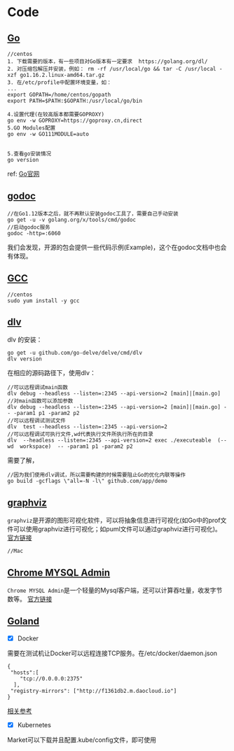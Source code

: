 # Code

## [Go](#Go)

```
//centos
1. 下载需要的版本，有一些项目对Go版本有一定要求  https://golang.org/dl/
2. 对压缩包解压并安装，例如： rm -rf /usr/local/go && tar -C /usr/local -xzf go1.16.2.linux-amd64.tar.gz
3. 在/etc/profile中配置环境变量，如：
...
export GOPATH=/home/centos/gopath
export PATH=$PATH:$GOPATH:/usr/local/go/bin

4.设置代理(在较高版本都需要GOPROXY)
go env -w GOPROXY=https://goproxy.cn,direct
5.GO Modules配置
go env -w GO111MODULE=auto
 

5.查看go安装情况
go version
```
ref: [Go官网](https://golang.org/dl/)

## [godoc](#godoc)
```shell
//在Go1.12版本之后，就不再默认安装godoc工具了，需要自己手动安装
go get -u -v golang.org/x/tools/cmd/godoc
//启动godoc服务
godoc -http=:6060
```
我们会发现，开源的包会提供一些代码示例(Example)，这个在godoc文档中也会有体现。


## [GCC](#GCC)
```
//centos
sudo yum install -y gcc
```

## [dlv](#dlv)

dlv 的安装：
```shell
go get -u github.com/go-delve/delve/cmd/dlv
dlv version
```
在相应的源码路径下，使用dlv：
```
//可以远程调试main函数 
dlv debug --headless --listen=:2345 --api-version=2 [main]|[main.go] 
//对main函数可以添加参数
dlv debug --headless --listen=:2345 --api-version=2 [main]|[main.go] -- -param1 p1 -param2 p2
//可以远程调试测试文件
dlv  test --headless --listen=:2345 --api-version=2
//可以远程调试可执行文件,wd代表执行文件所执行所在的目录
dlv  --headless --listen=:2345 --api-version=2 exec ./executeable  (--wd  workspace)  -- -param1 p1 -param2 p2 
```
需要了解，
```shell
//因为我们使用dlv调试，所以需要构建的时候需要阻止Go的优化内联等操作
go build -gcflags \"all=-N -l\" github.com/app/demo  
```


## [graphviz](#graphviz)
`graphviz`是开源的图形可视化软件，可以将抽象信息进行可视化(如Go中的prof文件可以使用graphviz进行可视化；如puml文件可以通过graphviz进行可视化)。
[官方链接](http://www.graphviz.org/)
```
//Mac

```

## [Chrome MYSQL Admin](#mysql)
`Chrome MYSQL Admin`是一个轻量的Mysql客户端，还可以计算吞吐量，收发字节数等。
[官方链接](https://chrome.google.com/webstore/detail/chrome-mysql-admin/ndgnpnpakfcdjmpgmcaknimfgcldechn/related)


## [Goland](#goland)

- [x] Docker 

需要在测试机让Docker可以远程连接TCP服务。在/etc/docker/daemon.json
```shell
{
 "hosts":[
    "tcp://0.0.0.0:2375"
  ],
 "registry-mirrors": ["http://f1361db2.m.daocloud.io"]
}
```
[相关参考](https://zhuanlan.zhihu.com/p/94224305)


- [x] Kubernetes 

Market可以下载并且配置.kube/config文件，即可使用
